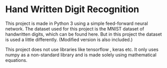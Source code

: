 # Hand Written Digit Recognition

This project is made in Python 3 using a simple feed-forward neural network. The dataset used for this project is the MNIST dataset of handwritten digits, which can be found here. But in this project the dataset is used a little differently. (Modified version is also included.)

This project does not use libraries like tensorflow , keras etc. It only uses numpy as a non-standard library and is made solely using mathematical equations.
